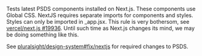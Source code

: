 Tests latest PSDS components installed on Next.js. These components use Global CSS. NextJS requires separate imports for components and styles. Styles can only be imported in _app.jsx. This rule is very bothersom, see [vercel/next.js #19936](https://github.com/vercel/next.js/issues/19936). Until such time as Next.js changes its mind, we may be doing something like this.

See [pluralsight/design-system#fix/nextjs](https://github.com/pluralsight/design-system/commits/fix/nextjs) for required changes to PSDS.
